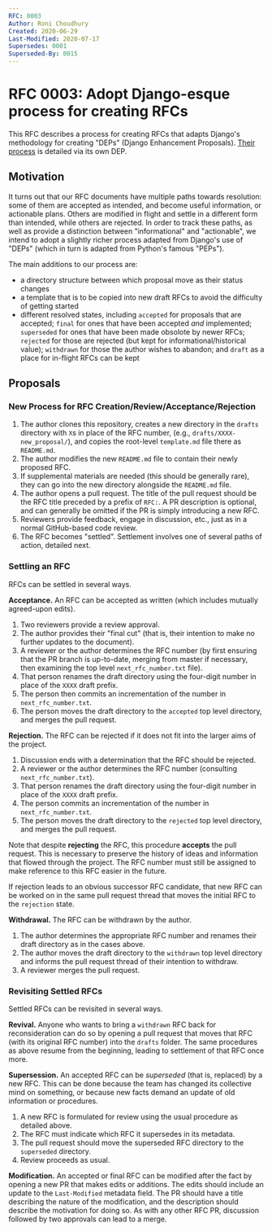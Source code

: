 ```yaml
---
RFC: 0003
Author: Roni Choudhury
Created: 2020-06-29
Last-Modified: 2020-07-17
Supersedes: 0001
Superseded-By: 0015
---
```


# RFC 0003: Adopt Django-esque process for creating RFCs

This RFC describes a process for creating RFCs that adapts Django's methodology
for creating "DEPs" (Django Enhancement Proposals). [Their
process](https://github.com/django/deps/blob/master/final/0001-dep-process.rst)
is detailed via its own DEP.

## Motivation

It turns out that our RFC documents have multiple paths towards resolution: some
of them are accepted as intended, and become useful information, or actionable
plans. Others are modified in flight and settle in a different form than
intended, while others are rejected. In order to track these paths, as well as
provide a distinction between "informational" and "actionable", we intend to
adopt a slightly richer process adapted from Django's use of "DEPs" (which in
turn is adapted from Python's famous "PEPs").

The main additions to our process are:
- a directory structure between which proposal move as their status changes
- a template that is to be copied into new draft RFCs to avoid the difficulty of
  getting started
- different resolved states, including `accepted` for proposals that are accepted;
  `final` for ones that have been accepted *and* implemented; `superseded` for
  ones that have been made obsolote by newer RFCs; `rejected` for those are
  rejected (but kept for informational/historical value); `withdrawn` for those
  the author wishes to abandon; and `draft` as a place for in-flight RFCs can be
  kept

## Proposals

### New Process for RFC Creation/Review/Acceptance/Rejection

1. The author clones this repository, creates a new directory in the `drafts`
   directory with `X`s in place of the RFC number, (e.g.,
   `drafts/XXXX-new_proposal/`), and copies the root-level `template.md` file
   there as `README.md`.
2. The author modifies the new `README.md` file to contain their newly proposed
   RFC.
3. If supplemental materials are needed (this should be generally rare), they
   can go into the new directory alongside the `README.md` file.
4. The author opens a pull request. The title of the pull request should be the
   RFC title preceded by a prefix of `RFC:`. A PR description is optional, and
   can generally be omitted if the PR is simply introducing a new RFC.
5. Reviewers provide feedback, engage in discussion, etc., just as in a normal
   GitHub-based code review.
6. The RFC becomes "settled". Settlement involves one of several paths of
   action, detailed next.

### Settling an RFC

RFCs can be settled in several ways.

**Acceptance.** An RFC can be accepted as written (which includes mutually
agreed-upon edits).

1. Two reviewers provide a review approval.
2. The author provides their "final cut" (that is, their intention to make no
   further updates to the document).
3. A reviewer or the author determines the RFC number (by first ensuring that
   the PR branch is up-to-date, merging from master if necessary, then examining
   the top level `next_rfc_number.txt` file).
4. That person renames the draft directory using the four-digit number in place
   of the `XXXX` draft prefix.
5. The person then commits an incrementation of the number in
   `next_rfc_number.txt`.
6. The person moves the draft directory to the `accepted` top level directory,
   and merges the pull request.

**Rejection.** The RFC can be rejected if it does not fit into the larger aims
of the project.

1. Discussion ends with a determination that the RFC should be rejected.
2. A reviewer or the author determines the RFC number (consulting
   `next_rfc_number.txt`).
3. That person renames the draft directory using the four-digit number in place
   of the `XXXX` draft prefix.
4. The person commits an incrementation of the number in `next_rfc_number.txt`.
5. The person moves the draft directory to the `rejected` top level directory,
   and merges the pull request.

Note that despite **rejecting** the RFC, this procedure **accepts** the pull
request. This is necessary to preserve the history of ideas and information that
flowed through the project. The RFC number must still be assigned to make
reference to this RFC easier in the future.

If rejection leads to an obvious successor RFC candidate, that new RFC can be
worked on in the same pull request thread that moves the initial RFC to the
`rejection` state.

**Withdrawal.** The RFC can be withdrawn by the author.

1. The author determines the appropriate RFC number and renames their draft
   directory as in the cases above.
2. The author moves the draft directory to the `withdrawn` top level directory
   and informs the pull request thread of their intention to withdraw.
3. A reviewer merges the pull request.

### Revisiting Settled RFCs

Settled RFCs can be revisited in several ways.

**Revival.** Anyone who wants to bring a `withdrawn` RFC back for
reconsideration can do so by opening a pull request that moves that RFC (with
its original RFC number) into the `drafts` folder. The same procedures as above
resume from the beginning, leading to settlement of that RFC once more.

**Supersession.** An accepted RFC can be *superseded* (that is, replaced) by a
new RFC. This can be done because the team has changed its collective mind on
something, or because new facts demand an update of old information or
procedures.

1. A new RFC is formulated for review using the usual procedure as detailed
   above.
2. The RFC must indicate which RFC it supersedes in its metadata.
3. The pull request should move the superseded RFC directory to the `superseded`
   directory.
4. Review proceeds as usual.

**Modification.** An accepted or final RFC can be modified after the fact by
opening a new PR that makes edits or additions. The edits should include an
update to the `Last-Modified` metadata field. The PR should have a title
describing the nature of the modification, and the description should describe
the motivation for doing so. As with any other RFC PR, discussion followed by
two approvals can lead to a merge.
